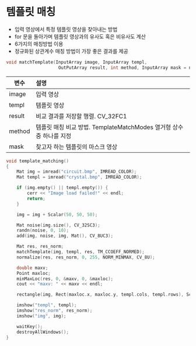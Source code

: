 # 템플릿 매칭

 - 입력 영상에서 특정 템플릿 영상을 찾아내는 방법
 - for 문을 돌아가며 템플릿 영상과의 유사도 혹은 비유사도 계산
 - 6가지의 매칭방법 이용
 - 정규화된 상관계수 매칭 방법이 가장 좋은 결과를 제공

```c++
void matchTemplate(InputArray image, InputArray templ, 
                    OutPutArray result, int method, InputArray mask = noArray());
```

변수 | 설명
--- |:---
image | 입력 영상
templ | 템플릿 영상
result | 비교 결과를 저장할 행렬. CV_32FC1
method | 템플릿 매칭 비교 방법. TemplateMatchModes 열거형 상수 중 하나를 지정
mask | 찾고자 하는 템플릿의 마스크 영상

```c++
void template_matching()
{
	Mat img = imread("circuit.bmp", IMREAD_COLOR);
	Mat templ = imread("crystal.bmp", IMREAD_COLOR);

	if (img.empty() || templ.empty()) {
		cerr << "Image load failed!" << endl;
		return;
	}

	img = img + Scalar(50, 50, 50);

	Mat noise(img.size(), CV_32SC3);
	randn(noise, 0, 10);
	add(img, noise, img, Mat(), CV_8UC3);

	Mat res, res_norm;
	matchTemplate(img, templ, res, TM_CCOEFF_NORMED);
	normalize(res, res_norm, 0, 255, NORM_MINMAX, CV_8U);

	double maxv;
	Point maxloc;
	minMaxLoc(res, 0, &maxv, 0, &maxloc);
	cout << "maxv: " << maxv << endl;

	rectangle(img, Rect(maxloc.x, maxloc.y, templ.cols, templ.rows), Scalar(0, 0, 255), 2);

	imshow("templ", templ);
	imshow("res_norm", res_norm);
	imshow("img", img);

	waitKey();
	destroyAllWindows();
}
```
